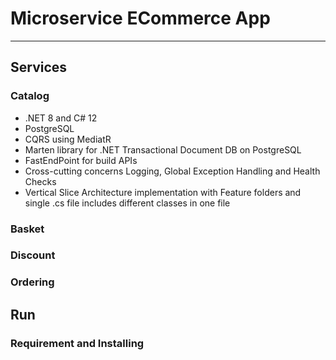 # Microservice ECommerce App

---

## Services

### Catalog

* .NET 8 and C# 12
* PostgreSQL
* CQRS using MediatR
* Marten library for .NET Transactional Document DB on PostgreSQL
* FastEndPoint for build APIs
* Cross-cutting concerns Logging, Global Exception Handling and Health Checks
* Vertical Slice Architecture implementation with Feature folders and single .cs file includes different classes in one file

### Basket

### Discount

### Ordering

## Run

### Requirement and Installing
